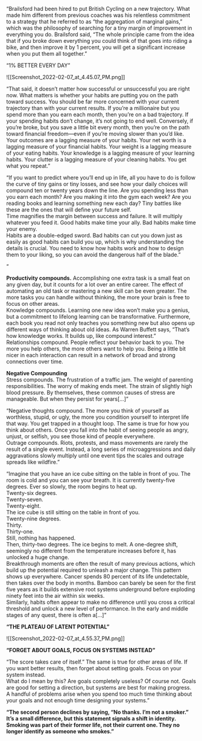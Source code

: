 “Brailsford had been hired to put British Cycling on a new trajectory. What made him different from previous coaches was his relentless commitment to a strategy that he referred to as “the aggregation of marginal gains,” which was the philosophy of searching for a tiny margin of improvement in everything you do. Brailsford said, “The whole principle came from the idea that if you broke down everything you could think of that goes into riding a bike, and then improve it by 1 percent, you will get a significant increase when you put them all together.”

  

“1% BETTER EVERY DAY”

  

![[Screenshot_2022-02-07_at_4.45.07_PM.png]]

“That said, it doesn’t matter how successful or unsuccessful you are right now. What matters is whether your habits are putting you on the path toward success. You should be far more concerned with your current trajectory than with your current results. If you’re a millionaire but you spend more than you earn each month, then you’re on a bad trajectory. If your spending habits don’t change, it’s not going to end well. Conversely, if you’re broke, but you save a little bit every month, then you’re on the path toward financial freedom—even if you’re moving slower than you’d like.  
Your outcomes are a lagging measure of your habits. Your net worth is a lagging measure of your financial habits. Your weight is a lagging measure of your eating habits. Your knowledge is a lagging measure of your learning habits. Your clutter is a lagging measure of your cleaning habits. You get what you repeat.”  

“If you want to predict where you’ll end up in life, all you have to do is follow the curve of tiny gains or tiny losses, and see how your daily choices will compound ten or twenty years down the line. Are you spending less than you earn each month? Are you making it into the gym each week? Are you reading books and learning something new each day? Tiny battles like these are the ones that will define your future self.  
Time magnifies the margin between success and failure. It will multiply whatever you feed it. Good habits make time your ally. Bad habits make time your enemy.  
Habits are a double-edged sword. Bad habits can cut you down just as easily as good habits can build you up, which is why understanding the details is crucial. You need to know how habits work and how to design them to your liking, so you can avoid the dangerous half of the blade.”  

  

  

  

“  
  
**Productivity compounds.** Accomplishing one extra task is a small feat on any given day, but it counts for a lot over an entire career. The effect of automating an old task or mastering a new skill can be even greater. The more tasks you can handle without thinking, the more your brain is free to focus on other areas.  
Knowledge compounds. Learning one new idea won’t make you a genius, but a commitment to lifelong learning can be transformative. Furthermore, each book you read not only teaches you something new but also opens up different ways of thinking about old ideas. As Warren Buffett says, “That’s how knowledge works. It builds up, like compound interest.”  
Relationships compound. People reflect your behavior back to you. The more you help others, the more others want to help you. Being a little bit nicer in each interaction can result in a network of broad and strong connections over time.  
  
**Negative Compounding**  
Stress compounds. The frustration of a traffic jam. The weight of parenting responsibilities. The worry of making ends meet. The strain of slightly high blood pressure. By themselves, these common causes of stress are manageable. But when they persist for years[…]”  

“Negative thoughts compound. The more you think of yourself as worthless, stupid, or ugly, the more you condition yourself to interpret life that way. You get trapped in a thought loop. The same is true for how you think about others. Once you fall into the habit of seeing people as angry, unjust, or selfish, you see those kind of people everywhere.  
Outrage compounds. Riots, protests, and mass movements are rarely the result of a single event. Instead, a long series of microaggressions and daily aggravations slowly multiply until one event tips the scales and outrage spreads like wildfire.”  

  

“Imagine that you have an ice cube sitting on the table in front of you. The room is cold and you can see your breath. It is currently twenty-five degrees. Ever so slowly, the room begins to heat up.  
Twenty-six degrees.  
Twenty-seven.  
Twenty-eight.  
The ice cube is still sitting on the table in front of you.  
Twenty-nine degrees.  
Thirty.  
Thirty-one.  
Still, nothing has happened.  
Then, thirty-two degrees. The ice begins to melt. A one-degree shift, seemingly no different from the temperature increases before it, has unlocked a huge change.  
Breakthrough moments are often the result of many previous actions, which build up the potential required to unleash a major change. This pattern shows up everywhere. Cancer spends 80 percent of its life undetectable, then takes over the body in months. Bamboo can barely be seen for the first five years as it builds extensive root systems underground before exploding ninety feet into the air within six weeks.  
Similarly, habits often appear to make no difference until you cross a critical threshold and unlock a new level of performance. In the early and middle stages of any quest, there is often a[…]”  

**“THE PLATEAU OF LATENT POTENTIAL”**

  

  

![[Screenshot_2022-02-07_at_4.55.37_PM.png]]

**“FORGET ABOUT GOALS, FOCUS ON SYSTEMS INSTEAD”**

“The score takes care of itself.” The same is true for other areas of life. If you want better results, then forget about setting goals. Focus on your system instead.  
What do I mean by this? Are goals completely useless? Of course not. Goals are good for setting a direction, but systems are best for making progress. A handful of problems arise when you spend too much time thinking about your goals and not enough time designing your systems.”  

  

  

**“The second person declines by saying, “No thanks. I’m not a smoker.” It’s a small difference, but this statement signals a shift in identity. Smoking was part of their former life, not their current one. They no longer identify as someone who smokes.”**